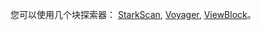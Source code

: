 您可以使用几个块探索器： [StarkScan](https://starkscan.co/), [Voyager](https://voyager.online/txns), [ViewBlock](https://viewblock.io/starknet)。